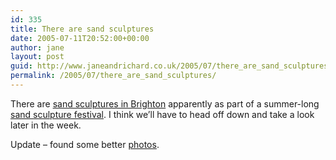 ```yaml
---
id: 335
title: There are sand sculptures
date: 2005-07-11T20:52:00+00:00
author: jane
layout: post
guid: http://www.janeandrichard.co.uk/2005/07/there_are_sand_sculptures
permalink: /2005/07/there_are_sand_sculptures/
---
```

There are [sand sculptures in Brighton](http://news.bbc.co.uk/1/hi/england/southern_counties/4672583.stm) apparently as part of a summer-long [sand sculpture festival](http://www.flickr.com/photos/inaxi-sculptures/sets/544337/). I think we&#8217;ll have to head off down and take a look later in the week.

Update &#8211; found some better [photos](http://inaxi.com/gallery2/view_album.php?set_albumName=2005-brighton).